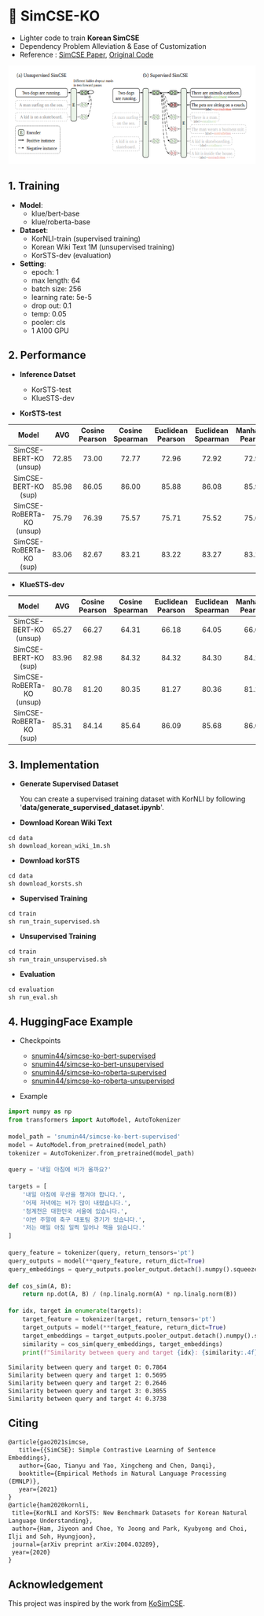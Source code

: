 # 🍊 SimCSE-KO

- Lighter code to train __Korean SimCSE__   
- Dependency Problem Alleviation & Ease of Customization     
- Reference : [SimCSE Paper](https://aclanthology.org/2021.emnlp-main.552/), [Original Code](https://github.com/princeton-nlp/SimCSE)

<img src="simcse.PNG" alt="example image" width="600" height="200"/>

## 1. Training

- __Model__:
  - klue/bert-base
  - klue/roberta-base
- __Dataset__:
  - KorNLI-train (supervised training)
  - Korean Wiki Text 1M (unsupervised training)
  - KorSTS-dev (evaluation)
- __Setting__:
  - epoch: 1
  - max length: 64
  - batch size: 256
  - learning rate: 5e-5
  - drop out: 0.1
  - temp: 0.05
  - pooler: cls
  - 1 A100 GPU 

## 2. Performance
- __Inference Datset__
  - KorSTS-test
  - KlueSTS-dev

- __KorSTS-test__
  
|Model|AVG|Cosine Pearson|Cosine Spearman|Euclidean Pearson|Euclidean Spearman|Manhatten Pearson|Manhatten Spearman|Dot Pearson|Dot Spearman|
|:---:|:---:|:---:|:---:|:---:|:---:|:---:|:---:|:---:|:---:|
|SimCSE-BERT-KO<br>(unsup)|72.85|73.00|72.77|72.96|72.92|72.93|72.86|72.80|72.53|
|SimCSE-BERT-KO<br>(sup)|85.98|86.05|86.00|85.88|86.08|85.90|86.08|85.96|85.89|
|SimCSE-RoBERTa-KO<br>(unsup)|75.79|76.39|75.57|75.71|75.52|75.65|75.42|76.41|75.63|
|SimCSE-RoBERTa-KO<br>(sup)|83.06|82.67|83.21|83.22|83.27|83.24|83.28|82.54|83.03|82.92|

- __KlueSTS-dev__

|Model|AVG|Cosine Pearson|Cosine Spearman|Euclidean Pearson|Euclidean Spearman|Manhatten Pearson|Manhatten Spearman|Dot Pearson|Dot Spearman|
|:---:|:---:|:---:|:---:|:---:|:---:|:---:|:---:|:---:|:---:|
|SimCSE-BERT-KO<br>(unsup)|65.27|66.27|64.31|66.18|64.05|66.00|63.77|66.64|64.93|
|SimCSE-BERT-KO<br>(sup)|83.96|82.98|84.32|84.32|84.30|84.28|84.20|83.00|84.29|
|SimCSE-RoBERTa-KO<br>(unsup)|80.78|81.20|80.35|81.27|80.36|81.28|80.40|81.13|80.26|
|SimCSE-RoBERTa-KO<br>(sup)|85.31|84.14|85.64|86.09|85.68|86.04|85.65|83.94|85.30|

## 3. Implementation

- __Generate Supervised Dataset__

  You can create a supervised training dataset with KorNLI by following '**data/generate_supervised_dataset.ipynb**'.

- __Download Korean Wiki Text__
```
cd data
sh download_korean_wiki_1m.sh
```
- __Download korSTS__
```
cd data
sh download_korsts.sh
```
- __Supervised Training__
```
cd train
sh run_train_supervised.sh
```
- __Unsupervised Training__
```
cd train
sh run_train_unsupervised.sh
```
- __Evaluation__
```
cd evaluation
sh run_eval.sh
```

## 4. HuggingFace Example

- Checkpoints
  - [snumin44/simcse-ko-bert-supervised](https://huggingface.co/snumin44/simcse-ko-bert-supervised)
  - [snumin44/simcse-ko-bert-unsupervised](https://huggingface.co/snumin44/simcse-ko-bert-unsupervised)
  - [snumin44/simcse-ko-roberta-supervised](https://huggingface.co/snumin44/simcse-ko-roberta-supervised)
  - [snumin44/simcse-ko-roberta-unsupervised](https://huggingface.co/snumin44/simcse-ko-roberta-unsupervised)

- Example
```python
import numpy as np
from transformers import AutoModel, AutoTokenizer

model_path = 'snumin44/simcse-ko-bert-supervised'
model = AutoModel.from_pretrained(model_path)
tokenizer = AutoTokenizer.from_pretrained(model_path)

query = '내일 아침에 비가 올까요?'

targets = [
    '내일 아침에 우산을 챙겨야 합니다.',
    '어제 저녁에는 비가 많이 내렸습니다.',
    '청계천은 대한민국 서울에 있습니다.',
    '이번 주말에 축구 대표팀 경기가 있습니다.',
    '저는 매일 아침 일찍 일어나 책을 읽습니다.'
]

query_feature = tokenizer(query, return_tensors='pt')
query_outputs = model(**query_feature, return_dict=True)
query_embeddings = query_outputs.pooler_output.detach().numpy().squeeze()

def cos_sim(A, B):
    return np.dot(A, B) / (np.linalg.norm(A) * np.linalg.norm(B))

for idx, target in enumerate(targets):
    target_feature = tokenizer(target, return_tensors='pt')
    target_outputs = model(**target_feature, return_dict=True)
    target_embeddings = target_outputs.pooler_output.detach().numpy().squeeze()
    similarity = cos_sim(query_embeddings, target_embeddings)
    print(f"Similarity between query and target {idx}: {similarity:.4f}")
```
```
Similarity between query and target 0: 0.7864
Similarity between query and target 1: 0.5695
Similarity between query and target 2: 0.2646
Similarity between query and target 3: 0.3055
Similarity between query and target 4: 0.3738
```

## Citing
```
@article{gao2021simcse,
   title={{SimCSE}: Simple Contrastive Learning of Sentence Embeddings},
   author={Gao, Tianyu and Yao, Xingcheng and Chen, Danqi},
   booktitle={Empirical Methods in Natural Language Processing (EMNLP)},
   year={2021}
}
@article{ham2020kornli,
 title={KorNLI and KorSTS: New Benchmark Datasets for Korean Natural Language Understanding},
 author={Ham, Jiyeon and Choe, Yo Joong and Park, Kyubyong and Choi, Ilji and Soh, Hyungjoon},
 journal={arXiv preprint arXiv:2004.03289},
 year={2020}
}
```
## Acknowledgement
This project was inspired by the work from [KoSimCSE](https://github.com/BM-K/KoSimCSE-SKT?tab=readme-ov-file).
